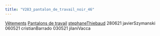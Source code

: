 ```yaml
---
title: "V283_pantalon_de_travail_noir_46"
---
```


[Vêtements](notes/equipements/L_Vetements.md) [Pantalons de travail](notes/equipements/vetements/V_PantalonsDeTravail.md) [stephaneThiebaud](notes/equipements/vetements/stephaneThiebaud.md)
280621 javierSzymanski
060521 cristianBarrado
030521 jilaniVacca